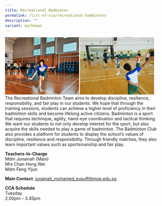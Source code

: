 ```yaml
---
title: Recreational Badminton
permalink: /list-of-cca/recreational-badminton/
description: ""
variant: markdown
---
```

![](/images/28%20November/2023_Badminton_CCA_GIF.gif)
The Recreational Badminton Team aims to develop discipline, resilience, responsibility, and fair play in our students. We hope that through the training sessions, students can achieve a higher level of proficiency in their badminton skills and&nbsp;become lifelong active&nbsp;citizens. Badminton is a sport that requires technique, agility, hand-eye coordination and tactical thinking. We want our students to not only develop interest for the sport, but also acquire the skills needed to play a game of badminton. The Badminton Club also provides a platform for students to display the school’s values of discipline, resilience and responsibility. Through friendly matches, they also learn important values such as sportsmanship and fair play.

**Teachers-In-Charge**
<br>Mdm Junainah (Main)
<br>Mrs Chan Hong Wei
<br>Mdm Feng Yijun

**Main Contact**: junainah_mohamed_eusuff@moe.edu.sg

**CCA Schedule**
<br>Tuesday
<br>2.00pm – 3.45pm